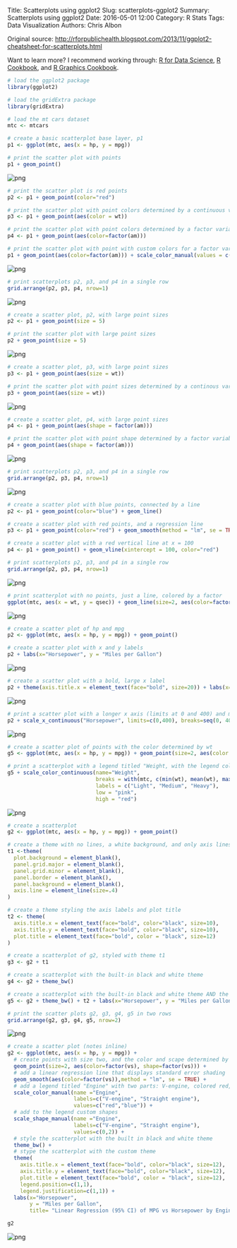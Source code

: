 Title: Scatterplots using ggplot2
Slug: scatterplots-ggplot2
Summary: Scatterplots using ggplot2
Date: 2016-05-01 12:00
Category: R Stats
Tags: Data Visualization
Authors: Chris Albon


Original source: http://rforpublichealth.blogspot.com/2013/11/ggplot2-cheatsheet-for-scatterplots.html

Want to learn more? I recommend working through: [R for Data Science](http://amzn.to/2myxnhi), [R Cookbook](http://amzn.to/2lF6hkb), and [R Graphics Cookbook](http://amzn.to/2m0fcPL).

```R
# load the ggplot2 package
library(ggplot2)

# load the gridExtra package
library(gridExtra)
```


```R
# load the mt cars dataset
mtc <- mtcars
```


```R
# create a basic scatterplot base layer, p1
p1 <- ggplot(mtc, aes(x = hp, y = mpg))
```


```R
# print the scatter plot with points
p1 + geom_point()
```









![png]({filename}/images/scatterplots-ggplot2_files/scatterplots-ggplot2_4_1.png)



```R
# print the scatter plot is red points
p2 <- p1 + geom_point(color="red")
```


```R
# print the scatter plot with point colors determined by a continuous variable
p3 <- p1 + geom_point(aes(color = wt))
```


```R
# print the scatter plot with point colors determined by a factor variable
p4 <- p1 + geom_point(aes(color=factor(am)))
```


```R
# print the scatter plot with point with custom colors for a factor variable
p1 + geom_point(aes(color=factor(am))) + scale_color_manual(values = c("orange", "purple"))
```









![png]({filename}/images/scatterplots-ggplot2_files/scatterplots-ggplot2_8_1.png)



```R
# print scatterplots p2, p3, and p4 in a single row
grid.arrange(p2, p3, p4, nrow=1)
```


![png]({filename}/images/scatterplots-ggplot2_files/scatterplots-ggplot2_9_0.png)



```R
# create a scatter plot, p2, with large point sizes
p2 <- p1 + geom_point(size = 5)      

# print the scatter plot with large point sizes
p2 + geom_point(size = 5)
```









![png]({filename}/images/scatterplots-ggplot2_files/scatterplots-ggplot2_10_1.png)



```R
# create a scatter plot, p3, with large point sizes
p3 <- p1 + geom_point(aes(size = wt))

# print the scatter plot with point sizes determined by a continous variable
p3 + geom_point(aes(size = wt))
```









![png]({filename}/images/scatterplots-ggplot2_files/scatterplots-ggplot2_11_1.png)



```R
# create a scatter plot, p4, with large point sizes
p4 <- p1 + geom_point(aes(shape = factor(am)))

# print the scatter plot with point shape determined by a factor variable
p4 + geom_point(aes(shape = factor(am)))
```









![png]({filename}/images/scatterplots-ggplot2_files/scatterplots-ggplot2_12_1.png)



```R
# print scatterplots p2, p3, and p4 in a single row
grid.arrange(p2, p3, p4, nrow=1)
```


![png]({filename}/images/scatterplots-ggplot2_files/scatterplots-ggplot2_13_0.png)



```R
# create a scatter plot with blue points, connected by a line
p2 <- p1 + geom_point(color="blue") + geom_line()

# create a scatter plot with red points, and a regression line
p3 <- p1 + geom_point(color="red") + geom_smooth(method = "lm", se = TRUE)

# create a scatter plot with a red vertical line at x = 100
p4 <- p1 + geom_point() + geom_vline(xintercept = 100, color="red")

# print scatterplots p2, p3, and p4 in a single row
grid.arrange(p2, p3, p4, nrow=1)
```


![png]({filename}/images/scatterplots-ggplot2_files/scatterplots-ggplot2_14_0.png)



```R
# print scatterplot with no points, just a line, colored by a factor
ggplot(mtc, aes(x = wt, y = qsec)) + geom_line(size=2, aes(color=factor(vs)))
```









![png]({filename}/images/scatterplots-ggplot2_files/scatterplots-ggplot2_15_1.png)



```R
# create a scatter plot of hp and mpg
p2 <- ggplot(mtc, aes(x = hp, y = mpg)) + geom_point()
```


```R
# create a scatter plot with x and y labels
p2 + labs(x="Horsepower", y = "Miles per Gallon")
```









![png]({filename}/images/scatterplots-ggplot2_files/scatterplots-ggplot2_17_1.png)



```R
# create a scatter plot with a bold, large x label
p2 + theme(axis.title.x = element_text(face="bold", size=20)) + labs(x="Horsepower")
```









![png]({filename}/images/scatterplots-ggplot2_files/scatterplots-ggplot2_18_1.png)



```R
# print a scatter plot with a longer x axis (limits at 0 and 400) and more vertical lines (breaks start a 0, end at 400, draw a line every 50)
p2 + scale_x_continuous("Horsepower", limits=c(0,400), breaks=seq(0, 400, 50))                    
```









![png]({filename}/images/scatterplots-ggplot2_files/scatterplots-ggplot2_19_1.png)



```R
# create a scatter plot of points with the color determined by wt
g5 <- ggplot(mtc, aes(x = hp, y = mpg)) + geom_point(size=2, aes(color = wt))

# print a scatterplot with a legend titled "Weight, with the legend color determined by the min, max, and mean of a continous variable (wt), with the labels on the being Light, Medium, and Heavy, and the gradient goes between red and pink
g5 + scale_color_continuous(name="Weight",
                            breaks = with(mtc, c(min(wt), mean(wt), max(wt))),
                            labels = c("Light", "Medium", "Heavy"),
                            low = "pink",
                            high = "red")
```









![png]({filename}/images/scatterplots-ggplot2_files/scatterplots-ggplot2_20_1.png)



```R
# create a scatterplot
g2 <- ggplot(mtc, aes(x = hp, y = mpg)) + geom_point()

# create a theme with no lines, a white background, and only axis lines
t1 <-theme(                              
  plot.background = element_blank(),
  panel.grid.major = element_blank(),
  panel.grid.minor = element_blank(),
  panel.border = element_blank(),
  panel.background = element_blank(),
  axis.line = element_line(size=.4)
)

# create a theme styling the axis labels and plot title
t2 <- theme(                              
  axis.title.x = element_text(face="bold", color="black", size=10),
  axis.title.y = element_text(face="bold", color="black", size=10),
  plot.title = element_text(face="bold", color = "black", size=12)
)

# create a scatterplot of g2, styled with theme t1
g3 <- g2 + t1

# create a scatterplot with the built-in black and white theme
g4 <- g2 + theme_bw()

# create a scatterplot with the built-in black and white theme AND the t2 custom theme
g5 <- g2 + theme_bw() + t2 + labs(x="Horsepower", y = "Miles per Gallon", title= "MPG vs Horsepower")

# print the scatter plots g2, g3, g4, g5 in two rows
grid.arrange(g2, g3, g4, g5, nrow=2)
```


![png]({filename}/images/scatterplots-ggplot2_files/scatterplots-ggplot2_21_0.png)



```R
# create a scatter plot (notes inline)
g2 <- ggplot(mtc, aes(x = hp, y = mpg)) +
  # create points with size two, and the color and scape determined by a factor variable
  geom_point(size=2, aes(color=factor(vs), shape=factor(vs))) +
  # add a linear regression line that displays standard error shading
  geom_smooth(aes(color=factor(vs)),method = "lm", se = TRUE) +
  # add a legend titled "Engine" with two parts: V-engine, colored red, and Straight engine, colored blue
  scale_color_manual(name ="Engine",
                     labels=c("V-engine", "Straight engine"),
                     values=c("red","blue")) +
  # add to the legend custom shapes
  scale_shape_manual(name ="Engine",
                     labels=c("V-engine", "Straight engine"),
                     values=c(0,2)) +
  # style the scatterplot with the built in black and white theme
  theme_bw() +
  # stype the scatterplot with the custom theme
  theme(                              
    axis.title.x = element_text(face="bold", color="black", size=12),
    axis.title.y = element_text(face="bold", color="black", size=12),
    plot.title = element_text(face="bold", color = "black", size=12),
    legend.position=c(1,1),
    legend.justification=c(1,1)) +
  labs(x="Horsepower",
       y = "Miles per Gallon",
       title= "Linear Regression (95% CI) of MPG vs Horsepower by Engine type")

g2
```









![png]({filename}/images/scatterplots-ggplot2_files/scatterplots-ggplot2_22_1.png)
